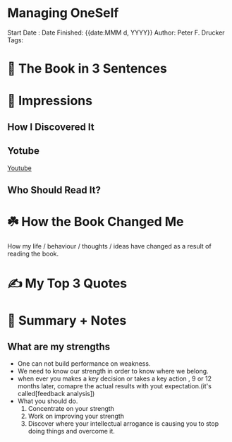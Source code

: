 
# Managing OneSelf
Start Date : 
Date Finished: {{date:MMM d, YYYY}}
Author: Peter F. Drucker
Tags: 


# 🚀 The Book in 3 Sentences

# 🎨 Impressions

## How I Discovered It
## Yotube 
[Youtube](https://youtu.be/M_HmVm4D2B8?t=67)

## Who Should Read It?

# ☘️ How the Book Changed Me

How my life / behaviour / thoughts / ideas have changed as a result of reading the book.

# ✍️ My Top 3 Quotes

# 📒 Summary + Notes
## What are my strengths
- One can not build performance on weakness.
- We need to know our strength in order to know where we belong.
- when ever you makes a key decision or takes a key action , 9 or 12 months later, comapre the actual results with yout expectation.(it's called[feedback analysis])
- What you should do.
	1.  Concentrate on your strength
	2. Work on improving your strength 
	3. Discover where your intellectual arrogance is causing you to stop doing things  and overcome it.

